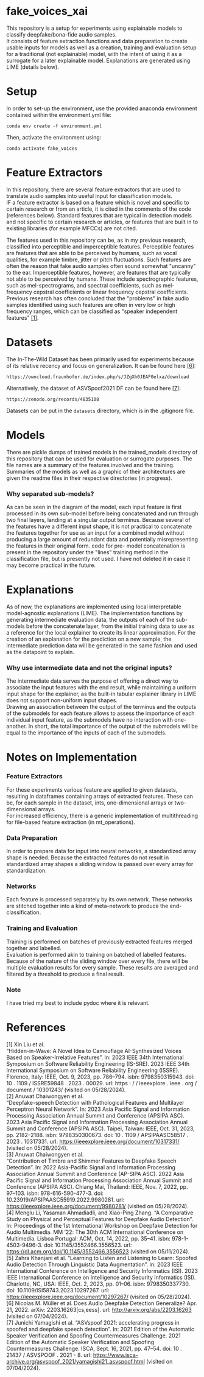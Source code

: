# fake_voices_xai

This repository is a setup for experiments using explainable models to classify deepfake/bona-fide
audio samples.  
It consists of feature extraction functions and data preparation to create usable inputs for models
as well as a creation, training and evaluation setup for a traditional (not explainable) model, with
the intent of using it as a surrogate for a later explainable model. Explanations are generated
using LIME (details below).

# Setup

In order to set-up the environment, use the provided anaconda environment contained within the 
environment.yml file:
```
conda env create -f environment.yml
```
Then, activate the environment using:
```
conda activate fake_voices
```

# Feature Extractors

In this repository, there are several feature extractors that are used to translate audio samples
into useful input for classification models.  
IF a feature extractor is based on a feature which is novel and specific to certain research or from
an article, it is cited in the comments of the code (references below). Standard features that are
typical in detection models and not specific to certain research or articles, or features that are
built in to existing libraries (for example MFCCs) are not cited.
  
The features used in this repository can be, as in my previous research, classified into perceptible
and imperceptible features. Perceptible features are features that are able to be perceived by
humans, such as vocal qualities, for example timbre, jitter or pitch fluctuations. Such features are
often the reason that fake audio samples often sound somewhat "uncanny" to the ear. Imperceptible
features, however, are features that are typically not able to be perceived by humans. These include
spectrographic features, such as mel-spectrograms, and spectral coefficients, such as mel-frequency
cepstral coefficients or linear frequency cepstral coefficients. Previous research has often
concluded that the "problems" in fake audio samples identified using such features are often in very
low or high frequency ranges, which can be classified as "speaker independent features" [[1]](#1).

# Datasets
The In-The-Wild Dataset has been primarily used for experiments because of its relative recency and
focus on generalization. It can be found here [[6]](#6):
```
https://owncloud.fraunhofer.de/index.php/s/JZgXh0JEAF0elxa/download
```

Alternatively, the dataset of ASVSpoof2021 DF can be found here [[7]](#7):
```
https://zenodo.org/records/4835108
```
Datasets can be put in the `datasets` directory, which is in the .gitignore file.

# Models
There are pickle dumps of trained models in the trained_models directory of this repository that can
be used for evaluation or surrogate purposes. The file names are a summary of the features involved
and the training. Summaries of the models as well as a graphic of their architectures are given
the readme files in their respective directories (in progress).

### Why separated sub-models?
As can be seen in the diagram of the model, each input feature is first processed in its own
sub-model before being concatenated and run through two final layers, landing at a singular output
terminus. Because several of the features have a different input shape, it is not practical to
concatenate the features together for use as an input for a combined model without producing a large
amount of redundant data and potentially misrepresenting the features in their original form. code
for pre- model concatenation is present in the repository under the "lines" training method in the
classification file, but is presently not used. I have not deleted it in case it may become
practical in the future.

# Explanations
As of now, the explanations are implemented using local interpretable model-agnostic explanations
(LIME). The implementation functions by generating intermediate evaluation data, the outputs of
each of the sub-models before the concatenate layer, from the initial training data to use as a 
reference for the local explainer to create its linear approximation. For the creation of an
explanation for the prediction on a new sample, the intermediate prediction data will be generated
in the same fashion and used as the datapoint to explain.

### Why use intermediate data and not the original inputs?
The intermediate data serves the purpose of offering a direct way to associate the input features
with the end result, while maintaining a uniform input shape for the explainer, as the built-in
tabular explainer library in LIME does not support non-uniform input shapes.  
Drawing an association between the output of the terminus and the outputs of the submodels for each
feature allows to assess the importance of each individual input feature, as the submodels have no
interaction with one-another. In short, the total importance of the output of the submodels will be
equal to the importance of the inputs of each of the submodels.

# Notes on Implementation

### Feature Extractors
For these experiments various feature are applied to given datasets, resulting in dataframes
containing arrays of extracted features. These can be, for each sample in the dataset, ints,
one-dimensional arrays or two-dimensional arrays.  
For increased efficiency, there is a generic implementation of multithreading for file-based feature
extraction (in mt_operations).

### Data Preparation
In order to prepare data for input into neural networks, a standardized array shape is needed.
Because the extracted features do not result in standardized array shapes a sliding window is passed
over every array for standardization.  

### Networks
Each feature is processed separately by its own network. These networks are stitched together into a
kind of meta-network to produce the end-classification.

### Training and Evaluation
Training is performed on batches of previously extracted features merged together and labelled.  
Evaluation is performed akin to training on batched of labelled features. Because of the nature of 
the sliding window over every file, there will be multiple evaluation results for every sample.
These results are averaged and filtered by a threshold to produce a final result.

### Note
I have tried my best to include pydoc where it is relevant.

# References
<a id="1">[1]</a>
Xin Liu et al.  
“Hidden-in-Wave: A Novel Idea to Camouflage AI-Synthesized Voices Based on Speaker-Irrelative
Features”. In: 2023 IEEE 34th International Symposium on Software Reliability Engineering (IS-SRE).
2023 IEEE 34th International Symposium on Software Reliability Engineering (ISSRE). Florence, Italy:
IEEE, Oct. 9, 2023, pp. 786–794. isbn: 9798350315943. doi: 10 . 1109 / ISSRE59848 . 2023 . 00029.
url: https : / / ieeexplore . ieee . org / document / 10301243/ (visited on 05/28/2024).  
<a id="2">[2]</a>
Anuwat Chaiwongyen et al.  
“Deepfake-speech Detection with Pathological Features and Multilayer Perceptron Neural Network”. In:
2023 Asia Pacific Signal and Information Processing Association Annual Summit and Conference
(APSIPA ASC). 2023 Asia Pacific Signal and Information Processing Association Annual Summit and
Conference (APSIPA ASC). Taipei, Taiwan: IEEE, Oct. 31, 2023, pp. 2182–2188. isbn: 9798350300673.
doi: 10 . 1109 / APSIPAASC58517 . 2023 . 10317331. url:
https://ieeexplore.ieee.org/document/10317331/ (visited on 05/28/2024).  
<a id="3">[3]</a>
Anuwat Chaiwongyen et al.  
“Contribution of Timbre and Shimmer Features to Deepfake Speech Detection”. In: 2022 Asia-Pacific
Signal and Information Processing Association Annual Summit and Conference (AP-SIPA ASC). 2022 Asia
Pacific Signal and Information Processing Association Annual Summit and Conference (APSIPA ASC).
Chiang Mai, Thailand: IEEE, Nov. 7, 2022, pp. 97–103. isbn: 978-616-590-477-3. doi:
10.23919/APSIPAASC55919.2022.9980281. url: https://ieeexplore.ieee.org/document/9980281/ (visited
on 05/28/2024).  
<a id="4">[4]</a>
Menglu Li, Yasaman Ahmadiadli, and Xiao-Ping Zhang.
“A Comparative Study on Physical and Perceptual Features for Deepfake Audio Detection”. In:
Proceedings of the 1st International Workshop on Deepfake Detection for Audio Multimedia. MM ’22:
The 30th ACM International Conference on Multimedia. Lisboa Portugal: ACM, Oct. 14, 2022, pp. 35–41.
isbn: 978-1-4503-9496-3. doi: 10.1145/3552466.3556523. url:
https://dl.acm.org/doi/10.1145/3552466.3556523 (visited on 05/11/2024).  
<a id="5">[5]</a>
Zahra Khanjani et al.
“Learning to Listen and Listening to Learn: Spoofed Audio Detection Through Linguistic Data
Augmentation”. In: 2023 IEEE International Conference on Intelligence and Security Informatics
(ISI). 2023 IEEE International Conference on Intelligence and Security Informatics (ISI). Charlotte,
NC, USA: IEEE, Oct. 2, 2023, pp. 01–06. isbn: 9798350337730. doi: 10.1109/ISI58743.2023.10297267.
url: https://ieeexplore.ieee.org/document/10297267/ (visited on 05/28/2024).  
<a id="6">[6]</a>
Nicolas M. Müller et al.
Does Audio Deepfake Detection Generalize? Apr. 21, 2022. arXiv: 2203.16263[cs,eess]. url:
http://arxiv.org/abs/2203.16263 (visited on 07/04/2024).  
<a id="7">[7]</a>
Junichi Yamagishi et al.
“ASVspoof 2021: accelerating progress in spoofed and deepfake speech detection”. In: 2021 Edition of
the Automatic Speaker Verification and Spoofing Countermeasures Challenge. 2021 Edition of the
Automatic Speaker Verification and Spoofing Countermeasures Challenge. ISCA, Sept. 16, 2021, pp.
47–54. doi: 10 . 21437 / ASVSPOOF . 2021 - 8. url:
https://www.isca-archive.org/asvspoof_2021/yamagishi21_asvspoof.html (visited on 07/04/2024).  

